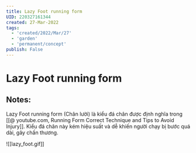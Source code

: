 ```yaml
---
title: Lazy Foot running form
UID: 220327161344
created: 27-Mar-2022
tags:
  - 'created/2022/Mar/27'
  - 'garden'
  - 'permanent/concept'
publish: False
---
```

# Lazy Foot running form

## Notes:
Lazy Foot running form (Chân lười) là kiểu đá chân được định nghĩa trong [[@ youtube.com, Running Form Correct Technique and Tips to Avoid Injury]]. Kiểu đá chân này kém hiệu suất và dễ khiến người chạy bị bước quá dài, gây chấn thương.

![[lazy_foot.gif]]


